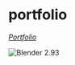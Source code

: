 # portfolio
*[Portfolio](https://cosmoshivani.github.io/portfolio/)*

![Blender 2.93](videos/Floating_islands.gif)
